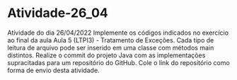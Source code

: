 # Atividade-26_04
Atividade do dia 26/04/2022 Implemente os códigos indicados no exercício ao final da aula Aula 5 (LTPI3) - Tratamento de Exceções. Cada tipo de leitura de arquivo pode ser inserido em uma classe com métodos main distintos. Realize o commit do projeto Java com as implementações supracitadas para um repositório do GitHub. Cole o link do repositório como forma de envio desta atividade.
